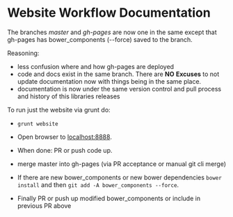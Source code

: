 Website Workflow Documentation
==============================

The branches *master* and *gh-pages* are now one in the same except that gh-pages has bower_components (--force) saved to the branch.

Reasoning:

- less confusion where and how gh-pages are deployed
- code and docs exist in the same branch. There are **NO** **Excuses** to not update documentation now with things being in the same place.
- documentation is now under the same version control and pull process and history of this libraries releases


To run just the website via grunt do:

- `grunt website`

- Open browser to [localhost:8888](http://localhost:8888).

- When done: PR or push code up.

- merge master into gh-pages (via PR acceptance or manual git cli merge)

- If there are new bower_components or new bower dependencies `bower install` and then `git add -A bower_components --force`.

- Finally PR or push up modified bower_components or include in previous PR above

